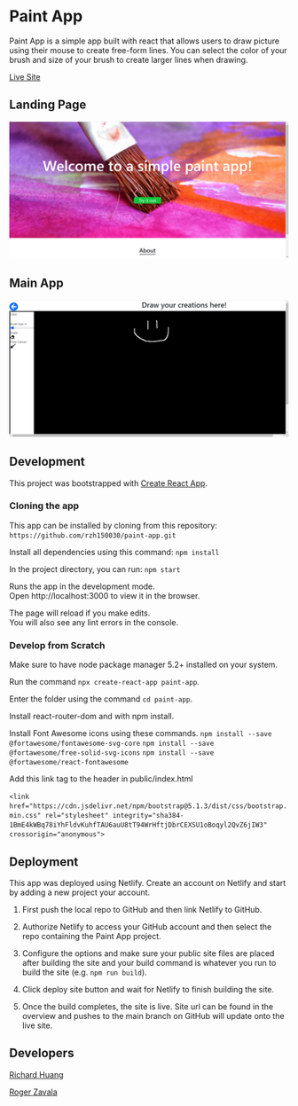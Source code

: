 # Paint App

Paint App is a simple app built with react that allows users to draw picture using their mouse to create free-form lines. You can select the color of your brush and size of your brush to create larger lines when drawing.

[Live Site](https://blissful-bassi-ede06c.netlify.app/)


## Landing Page
![landing-page](src/images/Screenshot_2021-11-20_135219.png)

## Main App
![app-screenshot](src/images/Screenshot_2021-11-20_133700.png)

## Development

This project was bootstrapped with [Create React App](https://github.com/facebook/create-react-app).

### Cloning the app

This app can be installed by cloning from this repository:
`https://github.com/rzh150030/paint-app.git`

Install all dependencies using this command:
`npm install`

In the project directory, you can run:
`npm start`

Runs the app in the development mode.\
Open http://localhost:3000 to view it in the browser.

The page will reload if you make edits.\
You will also see any lint errors in the console.

### Develop from Scratch

Make sure to have node package manager 5.2+ installed on your system.

Run the command `npx create-react-app paint-app`.

Enter the folder using the command `cd paint-app`.

Install react-router-dom and with npm install.

Install Font Awesome icons using these commands.
`npm install --save @fortawesome/fontawesome-svg-core`
`npm install --save @fortawesome/free-solid-svg-icons`
`npm install --save @fortawesome/react-fontawesome`

Add this link tag to the header in public/index.html

`<link href="https://cdn.jsdelivr.net/npm/bootstrap@5.1.3/dist/css/bootstrap.min.css" rel="stylesheet" integrity="sha384-1BmE4kWBq78iYhFldvKuhfTAU6auU8tT94WrHftjDbrCEXSU1oBoqyl2QvZ6jIW3" crossorigin="anonymous">`


## Deployment

This app was deployed using Netlify. Create an account on Netlify and start by adding a new project your account.

1. First push the local repo to GitHub and then link Netlify to GitHub.

2. Authorize Netlify to access your GitHub account and then select the repo containing the Paint App project.

3. Configure the options and make sure your public site files are placed after building the site and your build command is whatever you run to build the site (e.g. `npm run build`).

4. Click deploy site button and wait for Netlify to finish building the site.

5. Once the build completes, the site is live. Site url can be found in the overview and pushes to the main branch on GitHub will update onto the live site.


## Developers

[Richard Huang](https://github.com/rzh150030)

[Roger Zavala](https://github.com/Rzavala414)
